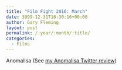 ```yaml
---
title: "Film Fight 2016: March"
date: 3999-12-31T16:30:16+00:00
author: Gary Fleming
layout: post
permalink: /:year/:month/:title/
categories:
  - Films
---
```


Anomalisa (See [my Anomalisa Twitter review](https://twitter.com/garyfleming/status/708605821517697024))